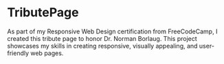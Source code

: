 # TributePage

As part of my Responsive Web Design certification from FreeCodeCamp, I created this tribute page to honor Dr. Norman Borlaug. This project showcases my skills in creating responsive, visually appealing, and user-friendly web pages.
